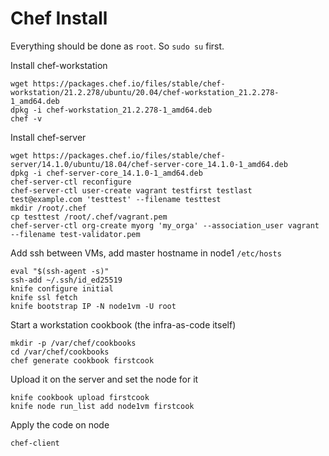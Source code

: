 # Chef Install

Everything should be done as `root`. So `sudo su` first.

Install chef-workstation

```
wget https://packages.chef.io/files/stable/chef-workstation/21.2.278/ubuntu/20.04/chef-workstation_21.2.278-1_amd64.deb
dpkg -i chef-workstation_21.2.278-1_amd64.deb
chef -v
```

Install chef-server

```
wget https://packages.chef.io/files/stable/chef-server/14.1.0/ubuntu/18.04/chef-server-core_14.1.0-1_amd64.deb
dpkg -i chef-server-core_14.1.0-1_amd64.deb
chef-server-ctl reconfigure
chef-server-ctl user-create vagrant testfirst testlast test@example.com 'testtest' --filename testtest
mkdir /root/.chef
cp testtest /root/.chef/vagrant.pem
chef-server-ctl org-create myorg 'my_orga' --association_user vagrant --filename test-validator.pem
```

Add ssh between VMs, add master hostname in node1 `/etc/hosts`

```
eval "$(ssh-agent -s)"
ssh-add ~/.ssh/id_ed25519
knife configure initial
knife ssl fetch
knife bootstrap IP -N node1vm -U root
```

Start a workstation cookbook (the infra-as-code itself)

```
mkdir -p /var/chef/cookbooks
cd /var/chef/cookbooks
chef generate cookbook firstcook
```

Upload it on the server and set the node for it

```
knife cookbook upload firstcook
knife node run_list add node1vm firstcook
```

Apply the code on node

```
chef-client
```
